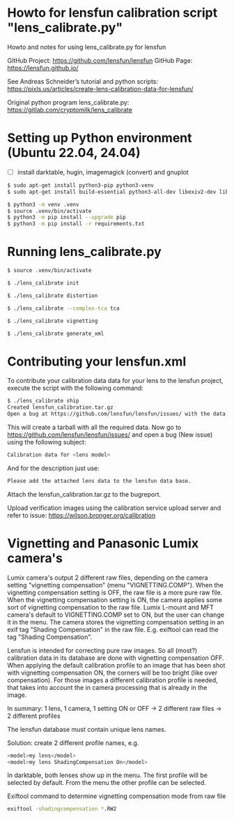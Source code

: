 # Howto for lensfun calibration script "lens_calibrate.py"
Howto and notes for using lens_calibrate.py for lensfun

GitHub Project: https://github.com/lensfun/lensfun GitHub Page: https://lensfun.github.io/

See Andreas Schneider’s tutorial and python scripts:
https://pixls.us/articles/create-lens-calibration-data-for-lensfun/

Original python program lens_calibrate.py:
https://gitlab.com/cryptomilk/lens_calibrate

# Setting up Python environment (Ubuntu 22.04, 24.04)

- [ ] install darktable, hugin, imagemagick (convert) and gnuplot

```bash
$ sudo apt-get install python3-pip python3-venv
$ sudo apt-get install build-essential python3-all-dev libexiv2-dev libboost-python-dev

$ python3 -m venv .venv
$ source .venv/bin/activate
$ python3 -m pip install --upgrade pip
$ python3 -m pip install -r requirements.txt
```


# Running lens_calibrate.py
```bash
$ source .venv/bin/activate

$ ./lens_calibrate init

$ ./lens_calibrate distortion

$ ./lens_calibrate --complex-tca tca

$ ./lens_calibrate vignetting

$ ./lens_calibrate generate_xml
```


# Contributing your lensfun.xml

To contribute your calibration data data for your lens to the lensfun project, execute the script with the following command:

```bash
$ ./lens_calibrate ship
Created lensfun_calibration.tar.gz
Open a bug at https://github.com/lensfun/lensfun/issues/ with the data.
```

This will create a tarball with all the required data. Now go to
https://github.com/lensfun/lensfun/issues/
and open a bug (New issue) using the following subject:

```bash
Calibration data for <lens model>
```

And for the description just use:
```bash
Please add the attached lens data to the lensfun data base.
```

Attach the lensfun_calibration.tar.gz to the bugreport.

Upload verification images using the calibration service upload server and refer to issue:
https://wilson.bronger.org/calibration



# Vignetting and Panasonic Lumix camera's
Lumix camera's output 2 different raw files,
depending on the camera setting "vignetting compensation" (menu "VIGNETTING.COMP").
When the vignetting compensation setting is OFF,
the raw file is a more pure raw file.
When the vignetting compensation setting is ON,
the camera applies some sort of vignetting compensation to the raw file.
Lumix L-mount and MFT camera's default to VIGNETTING.COMP set to ON,
but the user can change it in the menu.
The camera stores the vignetting compensation setting in an exif tag "Shading Compensation" in the raw file.
E.g. exiftool can read the tag "Shading Compensation".

Lensfun is intended for correcting pure raw images. So all (most?) calibration data in its database are done with vignetting compensation OFF.
When applying the default calibration profile to an image that has been shot with vignetting compensation ON,
the corners will be too bright (like over compensation).
For those images a different calibration profile is needed,
that takes into account the in camera processing that is already in the image. 

In summary: 1 lens, 1 camera, 1 setting ON or OFF -> 2 different raw files -> 2 different profiles

The lensfun database must contain unique lens names.

Solution: create 2 different profile names, e.g.
```bash
<model>my lens</model>
<model>my lens ShadingCompensation On</model>
```

In darktable, both lenses show up in the menu. The first profile will be selected by default. From the menu the other profile can be selected.

Exiftool command to determine vignetting compensation mode from raw file
```bash
exiftool -shadingcompensation *.RW2
```
